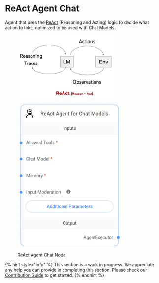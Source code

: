 # ReAct Agent Chat

Agent that uses the [ReAct](https://react-lm.github.io/) (Reasoning and Acting) logic to decide what action to take, optimized to be used with Chat Models.

<figure><img src="../../../.gitbook/assets/image (173).png" alt="" width="325"><figcaption></figcaption></figure>

<figure><img src="../../../.gitbook/assets/image (6) (1) (1) (1) (1) (1) (1).png" alt="" width="336"><figcaption><p>ReAct Agent Chat Node</p></figcaption></figure>

{% hint style="info" %}
This section is a work in progress. We appreciate any help you can provide in completing this section. Please check our [Contribution Guide](../../../contributing/) to get started.
{% endhint %}
